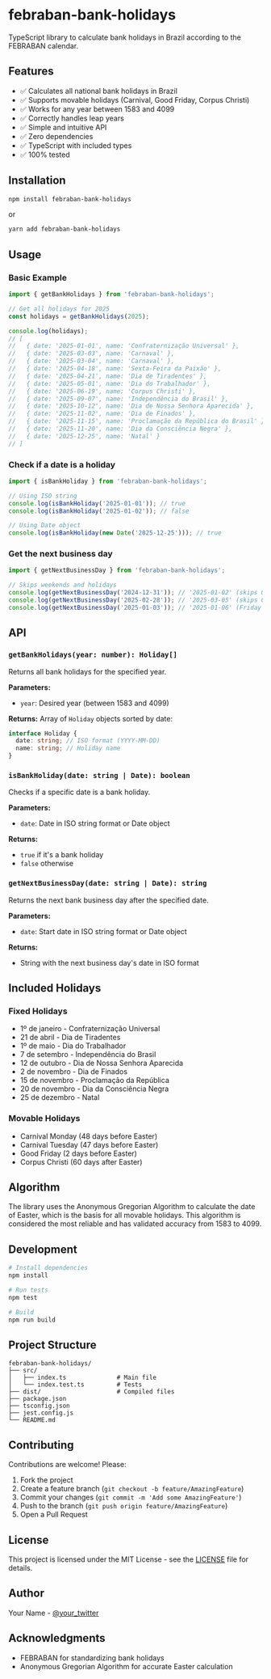 # febraban-bank-holidays

TypeScript library to calculate bank holidays in Brazil according to the FEBRABAN calendar.

## Features

- ✅ Calculates all national bank holidays in Brazil
- ✅ Supports movable holidays (Carnival, Good Friday, Corpus Christi)
- ✅ Works for any year between 1583 and 4099
- ✅ Correctly handles leap years
- ✅ Simple and intuitive API
- ✅ Zero dependencies
- ✅ TypeScript with included types
- ✅ 100% tested

## Installation

```bash
npm install febraban-bank-holidays
```

or

```bash
yarn add febraban-bank-holidays
```

## Usage

### Basic Example

```typescript
import { getBankHolidays } from 'febraban-bank-holidays';

// Get all holidays for 2025
const holidays = getBankHolidays(2025);

console.log(holidays);
// [
//   { date: '2025-01-01', name: 'Confraternização Universal' },
//   { date: '2025-03-03', name: 'Carnaval' },
//   { date: '2025-03-04', name: 'Carnaval' },
//   { date: '2025-04-18', name: 'Sexta-Feira da Paixão' },
//   { date: '2025-04-21', name: 'Dia de Tiradentes' },
//   { date: '2025-05-01', name: 'Dia do Trabalhador' },
//   { date: '2025-06-19', name: 'Corpus Christi' },
//   { date: '2025-09-07', name: 'Independência do Brasil' },
//   { date: '2025-10-12', name: 'Dia de Nossa Senhora Aparecida' },
//   { date: '2025-11-02', name: 'Dia de Finados' },
//   { date: '2025-11-15', name: 'Proclamação da República do Brasil' },
//   { date: '2025-11-20', name: 'Dia da Consciência Negra' },
//   { date: '2025-12-25', name: 'Natal' }
// ]
```

### Check if a date is a holiday

```typescript
import { isBankHoliday } from 'febraban-bank-holidays';

// Using ISO string
console.log(isBankHoliday('2025-01-01')); // true
console.log(isBankHoliday('2025-01-02')); // false

// Using Date object
console.log(isBankHoliday(new Date('2025-12-25'))); // true
```

### Get the next business day

```typescript
import { getNextBusinessDay } from 'febraban-bank-holidays';

// Skips weekends and holidays
console.log(getNextBusinessDay('2024-12-31')); // '2025-01-02' (skips 01/01)
console.log(getNextBusinessDay('2025-02-28')); // '2025-03-05' (skips Carnival)
console.log(getNextBusinessDay('2025-01-03')); // '2025-01-06' (Friday → Monday)
```

## API

### `getBankHolidays(year: number): Holiday[]`

Returns all bank holidays for the specified year.

**Parameters:**
- `year`: Desired year (between 1583 and 4099)

**Returns:**
Array of `Holiday` objects sorted by date:
```typescript
interface Holiday {
  date: string; // ISO format (YYYY-MM-DD)
  name: string; // Holiday name
}
```

### `isBankHoliday(date: string | Date): boolean`

Checks if a specific date is a bank holiday.

**Parameters:**
- `date`: Date in ISO string format or Date object

**Returns:**
- `true` if it's a bank holiday
- `false` otherwise

### `getNextBusinessDay(date: string | Date): string`

Returns the next bank business day after the specified date.

**Parameters:**
- `date`: Start date in ISO string format or Date object

**Returns:**
- String with the next business day's date in ISO format

## Included Holidays

### Fixed Holidays
- 1º de janeiro - Confraternização Universal
- 21 de abril - Dia de Tiradentes
- 1º de maio - Dia do Trabalhador
- 7 de setembro - Independência do Brasil
- 12 de outubro - Dia de Nossa Senhora Aparecida
- 2 de novembro - Dia de Finados
- 15 de novembro - Proclamação da República
- 20 de novembro - Dia da Consciência Negra
- 25 de dezembro - Natal

### Movable Holidays
- Carnival Monday (48 days before Easter)
- Carnival Tuesday (47 days before Easter)
- Good Friday (2 days before Easter)
- Corpus Christi (60 days after Easter)

## Algorithm

The library uses the Anonymous Gregorian Algorithm to calculate the date of Easter, which is the basis for all movable holidays. This algorithm is considered the most reliable and has validated accuracy from 1583 to 4099.

## Development

```bash
# Install dependencies
npm install

# Run tests
npm test

# Build
npm run build
```

## Project Structure

```
febraban-bank-holidays/
├── src/
│   ├── index.ts              # Main file
│   └── index.test.ts         # Tests
├── dist/                     # Compiled files
├── package.json
├── tsconfig.json
├── jest.config.js
└── README.md
```

## Contributing

Contributions are welcome! Please:

1. Fork the project
2. Create a feature branch (`git checkout -b feature/AmazingFeature`)
3. Commit your changes (`git commit -m 'Add some AmazingFeature'`)
4. Push to the branch (`git push origin feature/AmazingFeature`)
5. Open a Pull Request

## License

This project is licensed under the MIT License - see the [LICENSE](LICENSE) file for details.

## Author

Your Name - [@your_twitter](https://twitter.com/your_twitter)

## Acknowledgments

- FEBRABAN for standardizing bank holidays
- Anonymous Gregorian Algorithm for accurate Easter calculation
